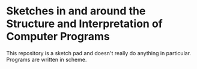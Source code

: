Sketches in and around the Structure and Interpretation of Computer Programs
============================================================================

This repository is a sketch pad and doesn't really do anything in particular.
Programs are written in scheme. 
